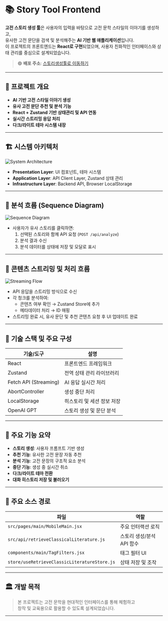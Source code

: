 # 📚 Story Tool Frontend

**고전 스토리 생성 툴**은 사용자의 입력을 바탕으로 고전 문학 스타일의 이야기를 생성하고,  
유사한 고전 문단을 검색 및 분석해주는 **AI 기반 웹 애플리케이션**입니다.  
이 프로젝트의 프론트엔드는 **React로 구현**되었으며, 사용자 친화적인 인터페이스와 상태 관리를 중심으로 설계되었습니다.

> 🟢 **배포 주소**: [스토리생성툴로 이동하기](http://202.86.11.19:8012/)

---

## 🧾 프로젝트 개요

- **AI 기반 고전 스타일 이야기 생성**
- **유사 고전 문단 추천 및 분석 기능**
- **React + Zustand 기반 상태관리 및 API 연동**
- **실시간 스트리밍 응답 처리**
- **다크/라이트 테마 시스템 내장**

---

## 🏗️ 시스템 아키텍처

![System Architecture](https://github.com/user-attachments/assets/81e1ab36-6577-4b4b-9098-90a2e37ab80a)

- **Presentation Layer**: UI 컴포넌트, 테마 시스템
- **Application Layer**: API Client Layer, Zustand 상태 관리
- **Infrastructure Layer**: Backend API, Browser LocalStorage

---

## 🔄 분석 흐름 (Sequence Diagram)

![Sequence Diagram](https://github.com/user-attachments/assets/f847cc28-1be1-44bf-bbcb-017727707e69)

- 사용자가 유사 스토리를 클릭하면:
  1. 선택된 스토리와 함께 API 요청 (`POST /api/analyze`)
  2. 분석 결과 수신
  3. 분석 데이터를 상태에 저장 및 모달로 표시

---

## 🚀 콘텐츠 스트리밍 및 처리 흐름

![Streaming Flow](https://github.com/user-attachments/assets/be500257-ed98-4b03-b33a-95c18f751102)

- API 응답을 스트리밍 방식으로 수신
- 각 청크를 분석하여:
  - 콘텐츠 여부 확인 → Zustand Store에 추가
  - 메타데이터 처리 → ID 매핑
- 스트리밍 완료 시, 유사 문단 및 추천 콘텐츠 요청 후 UI 업데이트 완료

---

## 🔧 기술 스택 및 주요 구성

| 기술/도구 | 설명 |
|-----------|------|
| React | 프론트엔드 프레임워크 |
| Zustand | 전역 상태 관리 라이브러리 |
| Fetch API (Streaming) | AI 응답 실시간 처리 |
| AbortController | 생성 중단 처리 |
| LocalStorage | 히스토리 및 세션 정보 저장 |
| OpenAI GPT | 스토리 생성 및 문단 분석 |

---

## 🔑 주요 기능 요약

- **스토리 생성**: 사용자 프롬프트 기반 생성
- **추천 기능**: 유사한 고전 문장 자동 추천
- **분석 기능**: 고전 문장의 구조적 요소 분석
- **중단 기능**: 생성 중 실시간 취소
- **다크/라이트 테마 전환**
- **대화 히스토리 저장 및 불러오기**

---

## 📁 주요 소스 경로

| 파일 | 역할 |
|------|------|
| `src/pages/main/MobileMain.jsx` | 주요 인터랙션 로직 |
| `src/api/retrieveClassicalLiterature.js` | 스토리 생성/분석 API 함수 |
| `components/main/TagFilters.jsx` | 태그 필터 UI |
| `store/useRetrieveClassicLiteratureStore.js` | 상태 저장 및 조작 |

---

## 🏛️ 개발 목적

> 본 프로젝트는 고전 문학을 현대적인 인터페이스를 통해 체험하고  
> 창작 및 교육용으로 활용할 수 있도록 설계되었습니다.

---

